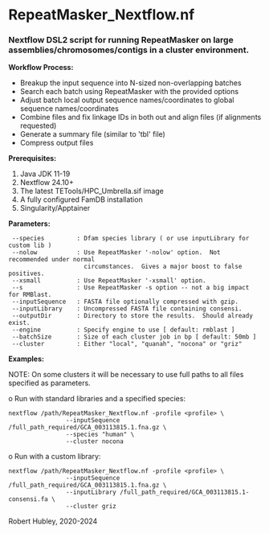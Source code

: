 # RepeatMasker_Nextflow.nf
### Nextflow DSL2 script for running RepeatMasker on large assemblies/chromosomes/contigs in a cluster environment.  

**Workflow Process:**

  - Breakup the input sequence into N-sized non-overlapping batches 
  - Search each batch using RepeatMasker with the provided options  
  - Adjust batch local output sequence names/coordinates to global sequence names/coordinates
  - Combine files and fix linkage IDs in both out and align files (if alignments requested)
  - Generate a summary file (similar to 'tbl' file)
  - Compress output files
  
**Prerequisites:**

  1. Java JDK 11-19
  2. Nextflow 24.10+
  3. The latest TETools/HPC_Umbrella.sif image
  4. A fully configured FamDB installation
  5. Singularity/Apptainer

**Parameters:**

     --species         : Dfam species library ( or use inputLibrary for custom lib )
     --nolow           : Use RepeatMasker '-nolow' option.  Not recommended under normal
                         circumstances.  Gives a major boost to false positives.
     --xsmall          : Use RepeatMasker '-xsmall' option.
     --s               : Use RepeatMasker -s option -- not a big impact for RMBlast.
     --inputSequence   : FASTA file optionally compressed with gzip.
     --inputLibrary    : Uncompressed FASTA file containing consensi.
     --outputDir       : Directory to store the results.  Should already exist.
     --engine          : Specify engine to use [ default: rmblast ]
     --batchSize       : Size of each cluster job in bp [ default: 50mb ]
     --cluster         : Either "local", "quanah", "nocona" or "griz"
 
 **Examples:**

  NOTE: On some clusters it will be necessary to use full paths to
        all files specified as parameters.

  o Run with standard libraries and a specified species:
   
    nextflow /path/RepeatMasker_Nextflow.nf -profile <profile> \
                    --inputSequence /full_path_required/GCA_003113815.1.fna.gz \
                    --species "human" \
                    --cluster nocona

  o Run with a custom library:

    nextflow /path/RepeatMasker_Nextflow.nf -profile <profile> \
                    --inputSequence /full_path_required/GCA_003113815.1.fna.gz \
                    --inputLibrary /full_path_required/GCA_003113815.1-consensi.fa \
                    --cluster griz


Robert Hubley, 2020-2024

